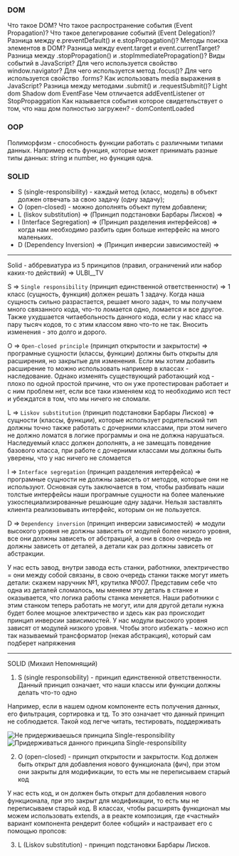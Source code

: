 ### DOM

Что такое DOM?
Что такое распространение события (Event Propagation)?
Что такое делегирование событий (Event Delegation)?
Разница между e.preventDefault() и e.stopPropagation()?
Методы поиска элементов в DOM?
Разница между event.target и event.currentTarget?
Разница между .stopPropagation() и .stopImmediatePropagation()?
Виды событий в JavaScript?
Для чего используется свойство window.navigator?
Для чего используется метод .focus()?
Для чего используется свойство .forms?
Как использовать media выражения в JavaScript?
Разница между методами .submit() и .requestSubmit()?
Light dom 
Shadow dom
EventFase
Чем отличается addEventListener от StopPropaggation
Как называется события которое свидетельствует о том, что наш дом полностью загружен? - domContentLoaded


### OOP

Полиморфизм - способность функции работать с различными типами данных. Например есть функция, которые может принимать разные типы данных: string и number, но функция одна.


### SOLID


- S (single-responsibility) - каждый метод (класс, модель) в объект должен отвечать за свою задачу (одну задачу); 
- O (open-closed) - можно дополнять объект путем добавлени; 
- L (liskov substitution) => (Принцип подстановки Барбары Лисков) => 
- I (Interface Segregation) => (Принцип разделения интерфейсов) => когда нам необходимо разбить один больше интерфейс на много маленьких.
- D (Dependency Inversion) => (Принцип инверсии зависимостей) =>  

---

Solid - аббревиатура из 5 принципов (правил, ограничений или набор каких-то действий) => ULBI__TV

S => `Single responsibility` (принцип единственной ответственности) => 1 класс (сущность, функция) должен решать 1 задачу. Когда наша сущность сильно разрастается, решает много задач, то мы получаем много связанного кода, что-то ломается одно, ломается и все другое. Также ухудшается читаебольность данного кода, если у нас класс на пару тысяч кодов, то с этим классом явно что-то не так. Вносить изменения - это долго и дорого.

O => `Open-closed principle` (принцип открытости и закрытости) => програмные сущности (классы, функции) должны быть открыты для расширения, но закрытые для изменения. Если мы хотим добавить расширение то можно использовать например в классах - наследование. Однако изменять существующий работающий код - плохо по одной простой причине, что он уже протестирован работает и с ним проблем нет, если все таки изменяем код то необходимо исп тест и убеждатся в том, что мы ничего не сломали. 

L => `Liskov substitution` (принцип подстановки Барбары Лисков) => сущности (классы, функции), которые использует родительский тип должны точно также работать с дочерними классами, при этом ничего не должно ломатся в логике программы и она не должна нарушаться. Наследуемый класс должен дополнять, а не замещать поведение базового класса, при работе с дочерними классами мы должны быть уверены, что у нас ничего не сломается

I => `Interface segregation` (принцип разделения интерфейса) => програмные сущности не должны зависеть от методов, которые они не используют. Основная суть заключается в том, чтобы разбивать наши толстые интерфейсы наши програмные сущности на более маленькие узкоспециализированные решающие одну задачи. Нельзя заставлять клиента реализовывать интерфейс, которым он не пользуется.

D => `Dependency inversion` (принцип инверсии зависимостей) => модули высокого уровня не должны зависеть от модулей более низкого уровня, все они должны зависеть от абстракций, а они в свою очередь не должны зависеть от деталей, а детали как раз должны зависеть от абстракции. 

У нас есть завод, внутри завода есть станки, работники, электричество = они между собой связаны, в свою очередь станки также могут иметь детали: скажем наручник №1, крутилка №007. Представим себе что одна из деталей сломалось, мы меняем эту деталь в станке и оказывается, что логика работы станка меняется. Наши работники с этим станком теперь работать не могут, или для другой детали нужна будет более мощное электричество и здесь как раз происходит принцип инверсии зависимостей. У нас модули высокого уровня зависят от модулей низкого уровня. Чтобы этого избежать - можно исп так называемый трансформатор (некая абстракция), который сам подберет напряжения

---

SOLID (Михаил Непомнящий)

1. S (single responsobility) - принцип единственной ответственности. Данный принцип означает, что наши классы или функции должны делать что-то одно

Например, если в нашем одном компоненте есть получения данных, его фильтрация, сортировка и тд. То это означает что данный принцип не соблюдается. Такой код легче читать, тестировать, поддерживать

<img src='../assets/solid/single-1.PNG' alt="Не придерживаешься принципа Single-responsibility" />

<img src='../assets/solid/single-2.PNG' alt="Придерживаться данного принципа Single-responsibility" />

2. O (open-closed) - принцип открытости и закрытости. Код должен быть открыт для добавления нового функционала (фич), при этом они закрыты для модификации, то есть мы не переписываем старый код 


У нас есть код, и он должен быть открыт для добавления нового функционала, при это закрыт для модификации, то есть мы не переписываем старый код. В классах, чтобы расширять функционал мы можем использовать extends, а в реакте композиция, где «частный» вариант компонента рендерит более «общий» и настраивает его с помощью пропсов:

3. L (Liskov substitution) - принцип подстановки Барбары Лисков.
